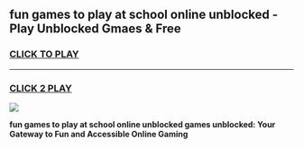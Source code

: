 
## fun games to play at school online unblocked - Play Unblocked Gmaes & Free
<h3>
<a href="https://premium.freeplayer.one?title=fun_games_to_play_at_school_online_unblocked&ref=19F">CLICK TO PLAY</a></h3>
<hr>

<h3>
<a href="https://premium.freeplayer.one?title=fun_games_to_play_at_school_online_unblocked&ref=19F">CLICK 2 PLAY</a>
  
</h3>

<a href="https://premium.freeplayer.one?title=fun_games_to_play_at_school_online_unblocked&ref=19F/"><img src="https://clearcache.store/games.png"></a>


**fun games to play at school online unblocked games unblocked: Your Gateway to Fun and Accessible Online Gaming**
